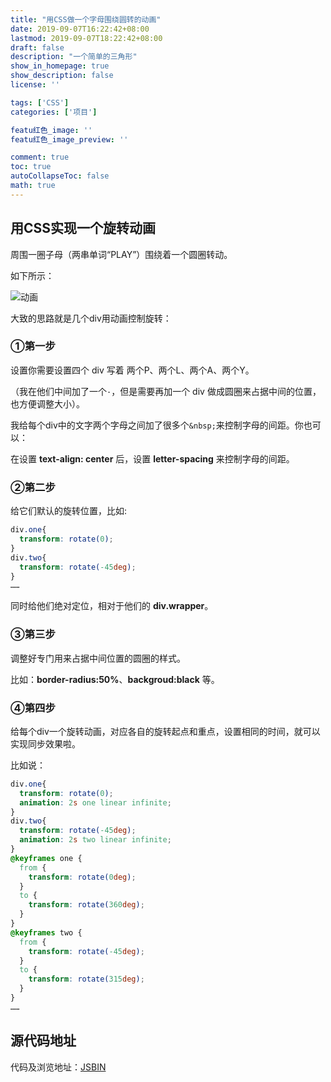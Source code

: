 ```yaml
---
title: "用CSS做一个字母围绕圆转的动画"
date: 2019-09-07T16:22:42+08:00
lastmod: 2019-09-07T18:22:42+08:00
draft: false
description: "一个简单的三角形"
show_in_homepage: true
show_description: false
license: ''

tags: ['CSS']
categories: ['项目']

featu红色_image: ''
featu红色_image_preview: ''

comment: true
toc: true
autoCollapseToc: false
math: true
---
```


## 用CSS实现一个旋转动画

周围一圈子母（两串单词“PLAY”）围绕着一个圆圈转动。

如下所示：

![动画](/images/css-roundanimation/1.gif)

大致的思路就是几个div用动画控制旋转：

### ①第一步

设置你需要设置四个 div 写着 两个P、两个L、两个A、两个Y。

（我在他们中间加了一个`·`，但是需要再加一个 div 做成圆圈来占据中间的位置，也方便调整大小）。

我给每个div中的文字两个字母之间加了很多个`&nbsp;`来控制字母的间距。你也可以：

在设置 **text-align: center** 后，设置 **letter-spacing** 来控制字母的间距。

### ②第二步

给它们默认的旋转位置，比如:

```css
div.one{
  transform: rotate(0);
}
div.two{
  transform: rotate(-45deg);
}
……
```

同时给他们绝对定位，相对于他们的 **div.wrapper**。

### ③第三步

调整好专门用来占据中间位置的圆圈的样式。

比如：**border-radius:50%**、**backgroud:black** 等。

### ④第四步

给每个div一个旋转动画，对应各自的旋转起点和重点，设置相同的时间，就可以实现同步效果啦。

比如说：

```css
div.one{
  transform: rotate(0);
  animation: 2s one linear infinite;
}
div.two{
  transform: rotate(-45deg);
  animation: 2s two linear infinite;
}
@keyframes one {
  from {
    transform: rotate(0deg);
  }
  to {
    transform: rotate(360deg);
  }
}
@keyframes two {
  from {
    transform: rotate(-45deg);
  }
  to {
    transform: rotate(315deg);
  }
}
……
```
## 源代码地址

代码及浏览地址：[JSBIN](http://js.jirengu.com/gojonetuwo/1/edit?html,css,output)